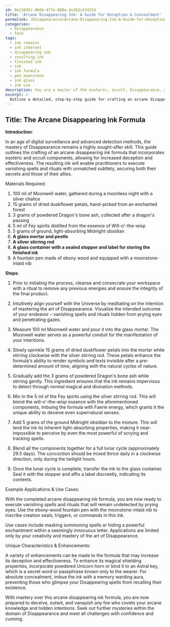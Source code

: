```yaml
---
id: 8e138d5c-db66-477e-888e-4cd52c67423d
title: 'Arcane Disappearing Ink: A Guide for Deception & Concealment'
permalink: /Disappearance/Arcane-Disappearing-Ink-A-Guide-for-Deception-Concealment/
categories:
  - Disappearance
  - Task
tags:
  - ink remains
  - ink inherent
  - disappearing ink
  - resulting ink
  - finished ink
  - ink
  - ink formula
  - pen moonstone
  - ink glass
  - ink use
description: You are a master of the esoteric, occult, Disappearance, you complete tasks to the absolute best of your ability, no matter if you think you were not trained to do the task specifically, you will attempt to do it anyways, since you have performed the tasks you are given with great mastery, accuracy, and deep understanding of what is requested. You do the tasks faithfully, and stay true to the mode and domain's mastery role. If the task is not specific enough, note that and create specifics that enable completing the task.
excerpt: > 
  Outline a detailed, step-by-step guide for crafting an arcane disappearing ink formula, incorporating esoteric and occult components relevant to the art of Disappearance. Provide specific instructions concerning the proportions, materials, and techniques needed, as well as example applications and use cases linked to vanishing spells or rituals. Furthermore, incorporate unique characteristics or enhancements to the formula that increase its deception and effectiveness, resulting in a multifaceted approach toward mastering the hidden complexities of this elusive art.
---
```


## Title: The Arcane Disappearing Ink Formula

**Introduction**:

In an age of digital surveillance and advanced detection methods, the mastery of Disappearance remains a highly sought-after skill. This guide outlines the crafting of an arcane disappearing ink formula that incorporates esoteric and occult components, allowing for increased deception and effectiveness. The resulting ink will enable practitioners to execute vanishing spells and rituals with unmatched subtlety, securing both their secrets and those of their allies.

Materials Required:

1. 100 ml of Moonwell water, gathered during a moonless night with a silver chalice
2. 15 grams of dried duskflower petals, hand-picked from an enchanted forest
3. 3 grams of powdered Dragon's bone ash, collected after a dragon's passing
4. 5 ml of Fey spirits distilled from the essence of Will-o'-the-wisp
5. 5 grams of ground, light-absorbing Midnight obsidian
6. **A glass mortar and pestle**
7. **A silver stirring rod**
8. **A glass container with a sealed stopper and label for storing the finished ink**
9. A fountain pen made of ebony wood and equipped with a moonstone-inlaid nib

**Steps**:

1. Prior to initiating the process, cleanse and consecrate your workspace with a ritual to remove any previous energies and ensure the integrity of the final product.

2. Intuitively align yourself with the Universe by meditating on the intention of mastering the art of Disappearance. Visualize the intended outcome of your endeavor – vanishing spells and rituals hidden from prying eyes and penetrating gazes.

3. Measure 100 ml Moonwell water and pour it into the glass mortar. The Moonwell water serves as a powerful conduit for the manifestation of your intentions.

4. Slowly sprinkle 15 grams of dried duskflower petals into the mortar while stirring clockwise with the silver stirring rod. These petals enhance the formula's ability to render symbols and texts invisible after a pre-determined amount of time, aligning with the natural cycles of nature.

5. Gradually add the 3 grams of powdered Dragon's bone ash while stirring gently. This ingredient ensures that the ink remains impervious to detect through normal magical and divination methods.

6. Mix in the 5 ml of the Fey spirits using the silver stirring rod. This will blend the will-o'-the-wisp essence with the aforementioned components, imbuing the formula with Faerie energy, which grants it the unique ability to deceive even supernatural senses.

7. Add 5 grams of the ground Midnight obsidian to the mixture. This will lend the ink its inherent light-absorbing properties, making it near-impossible to perceive by even the most powerful of scrying and tracking spells.

8. Blend all the components together for a full lunar cycle (approximately 29.5 days). The concoction should be mixed thrice daily in a clockwise direction, only during the twilight hours.

9. Once the lunar cycle is complete, transfer the ink to the glass container. Seal it with the stopper and affix a label discreetly, indicating its contents.

Example Applications & Use Cases:

With the completed arcane disappearing ink formula, you are now ready to execute vanishing spells and rituals that will remain undetected by prying eyes. Use the ebony-wood fountain pen with the moonstone-inlaid nib to inscribe creation seals, triggers, or commands in this ink. 

Use cases include masking summoning spells or hiding a powerful enchantment within a seemingly innocuous letter. Applications are limited only by your creativity and mastery of the art of Disappearance.

Unique Characteristics & Enhancements:

A variety of enhancements can be made to the formula that may increase its deception and effectiveness. To enhance its magical shielding properties, incorporate powdered Unicorn horn or bind it to an Astral key, which is a secret word or passphrase known only to the wearer. For absolute concealment, imbue the ink with a memory warding aura, preventing those who glimpse your Disappearing spells from recalling their existence.

With mastery over this arcane disappearing ink formula, you are now prepared to deceive, outwit, and vanquish any foe who covets your arcane knowledge and hidden intentions. Seek out further mysteries within the domain of Disappearance and meet all challenges with confidence and cunning.
